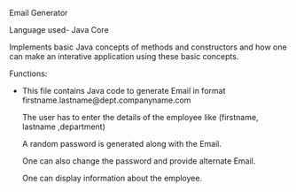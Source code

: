 Email Generator

Language used- Java Core

Implements basic Java concepts of methods and constructors and how one can make an interative application using these basic concepts.



Functions: 
<ul>
  <li>This file contains Java code to generate Email in format firstname.lastname@dept.companyname.com</li>
  
  The user has to enter the details of the employee like (firstname, lastname ,department)
  
  A random password is generated along with the Email.
  
  One can also change the password and provide alternate Email.
  
  One can display information about the employee.
  </ul>

